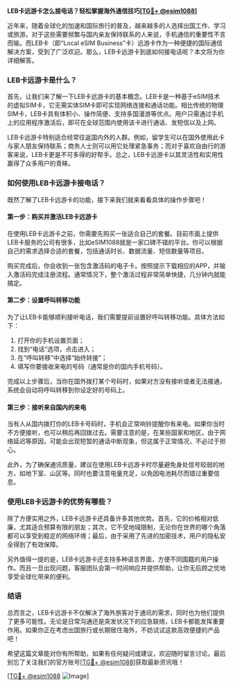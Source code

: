 **LEB卡远游卡怎么接电话？轻松掌握海外通信技巧[[TG💪+ @esim1088](https://t.me/s/esim1088)]**

近年来，随着全球化的加速和国际旅行的普及，越来越多的人选择出国工作、学习或旅游。对于这些需要频繁与国内亲友保持联系的人来说，手机通信的重要性不言而喻。而LEB卡（即“Local eSIM Business”卡）远游卡作为一种便捷的国际通信解决方案，受到了广泛欢迎。那么，LEB卡远游卡到底如何接电话呢？本文将为你详细解答。

### LEB卡远游卡是什么？

首先，让我们来了解一下LEB卡远游卡的基本概念。LEB卡是一种基于eSIM技术的虚拟SIM卡，它无需实体SIM卡即可实现网络连接和通话功能。相比传统的物理SIM卡，LEB卡具有体积小、操作简便、支持多国漫游等优点。用户只需通过手机上的应用程序激活后，即可在全球范围内使用该卡进行通话、发短信以及上网。

LEB卡远游卡特别适合经常往返国内外的人群。例如，留学生可以在国外使用此卡与家人朋友保持联系；商务人士则可以用它处理紧急事务；而对于喜欢自由行的游客来说，LEB卡更是不可多得的好帮手。总之，LEB卡远游卡以其灵活性和实用性赢得了众多用户的青睐。

### 如何使用LEB卡远游卡接电话？

既然了解了LEB卡远游卡的功能，接下来我们就来看看具体的操作步骤吧！

#### 第一步：购买并激活LEB卡远游卡

在使用LEB卡远游卡之前，你需要先购买一张适合自己的套餐。目前市面上提供LEB卡服务的公司有很多，比如eSIM1088就是一家口碑不错的平台。你可以根据自己的需求选择合适的套餐，包括通话时长、数据流量、短信数量等项目。

购买完成后，你会收到一张包含激活码的电子卡。按照提示下载相应的APP，并输入激活码完成注册流程。通常情况下，整个激活过程非常简单快捷，几分钟内就能搞定。

#### 第二步：设置呼叫转移功能

为了让LEB卡能够顺利接听电话，我们需要提前设置好呼叫转移功能。具体方法如下：

1. 打开你的手机设置页面；
2. 找到“电话”选项，点击进入；
3. 在“呼叫转移”中选择“始终转接”；
4. 填写你要接收来电的号码（通常是你的国内手机号码）。

完成以上步骤后，当你在国外拨打某个号码时，如果对方没有接听或者无法接通，系统会自动将呼叫转移到你设定好的号码上。

#### 第三步：接听来自国内的来电

当有人从国内拨打你的LEB卡号码时，手机会正常响铃提醒你有来电。如果你当时不方便接听，也可以稍后再回拨过去。需要注意的是，在某些国家和地区，由于网络延迟等原因，可能会出现短暂的通话中断现象，但这属于正常情况，不必过于担心。

此外，为了确保通讯质量，建议在使用LEB卡远游卡时尽量避免身处信号较弱的地方，如地下室、山区等。同时也要注意电量充足，以免因电池耗尽而错过重要信息。

### 使用LEB卡远游卡的优势有哪些？

除了方便实用之外，LEB卡远游卡还具备许多其他优势。首先，它的价格相对低廉，尤其适合预算有限的朋友；其次，它不受地域限制，无论你在世界的哪个角落都可以享受到稳定的网络环境；最后，由于采用了先进的加密技术，用户的隐私安全得到了有效保障。

另外值得一提的是，LEB卡远游卡还支持多种语言界面，方便不同国籍的用户操作。而且一旦出现问题，客服团队会第一时间响应并提供帮助，让你无后顾之忧地享受全球化带来的便利。

### 结语

总而言之，LEB卡远游卡不仅解决了海外旅客对于通讯的需求，同时也为他们提供了更多可能性。无论是日常沟通还是突发状况下的应急联络，LEB卡都能发挥重要作用。如果你正在考虑出国旅行或长期居住海外，不妨试试这款高效便捷的产品吧！

希望这篇文章能对你有所帮助，如果有任何疑问或建议，欢迎随时留言讨论。最后别忘了关注我们的官方账号[[TG💪+ @esim1088](https://t.me/s/esim1088)]获取最新资讯哦！

[[TG💪+ @esim1088](https://t.me/s/esim1088) ![Image](https://i.postimg.cc/4NQfJmqS/Snipaste-2025-05-13-00-14-12.png)]